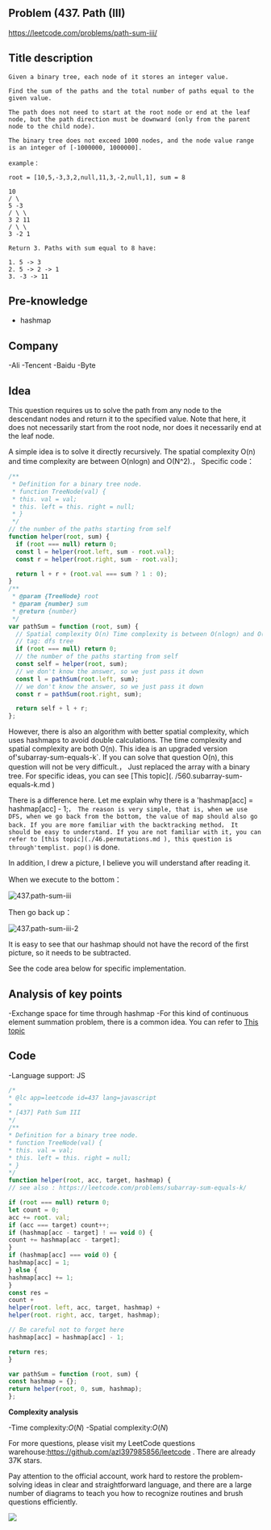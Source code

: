 ## Problem (437. Path (III)

https://leetcode.com/problems/path-sum-iii/

## Title description

```
Given a binary tree, each node of it stores an integer value.

Find the sum of the paths and the total number of paths equal to the given value.

The path does not need to start at the root node or end at the leaf node, but the path direction must be downward (only from the parent node to the child node).

The binary tree does not exceed 1000 nodes, and the node value range is an integer of [-1000000, 1000000].

example：

root = [10,5,-3,3,2,null,11,3,-2,null,1], sum = 8

10
/ \
5 -3
/ \ \
3 2 11
/ \ \
3 -2 1

Return 3. Paths with sum equal to 8 have:

1. 5 -> 3
2. 5 -> 2 -> 1
3. -3 -> 11

```

## Pre-knowledge

- hashmap

## Company

-Ali -Tencent -Baidu -Byte

## Idea

This question requires us to solve the path from any node to the descendant nodes and return it to the specified value. Note that here, it does not necessarily start from the root node, nor does it necessarily end at the leaf node.

A simple idea is to solve it directly recursively. The spatial complexity O(n) and time complexity are between O(nlogn) and O(N^2).， Specific code：

```js
/**
 * Definition for a binary tree node.
 * function TreeNode(val) {
 * this. val = val;
 * this. left = this. right = null;
 * }
 */
// the number of the paths starting from self
function helper(root, sum) {
  if (root === null) return 0;
  const l = helper(root.left, sum - root.val);
  const r = helper(root.right, sum - root.val);

  return l + r + (root.val === sum ? 1 : 0);
}
/**
 * @param {TreeNode} root
 * @param {number} sum
 * @return {number}
 */
var pathSum = function (root, sum) {
  // Spatial complexity O(n) Time complexity is between O(nlogn) and O(N^2)
  // tag: dfs tree
  if (root === null) return 0;
  // the number of the paths starting from self
  const self = helper(root, sum);
  // we don't know the answer, so we just pass it down
  const l = pathSum(root.left, sum);
  // we don't know the answer, so we just pass it down
  const r = pathSum(root.right, sum);

  return self + l + r;
};
```

However, there is also an algorithm with better spatial complexity, which uses hashmaps to avoid double calculations. The time complexity and spatial complexity are both O(n). This idea is an upgraded version of'subarray-sum-equals-k`. If you can solve that question O(n), this question will not be very difficult.， Just replaced the array with a binary tree. For specific ideas, you can see [This topic](. /560.subarray-sum-equals-k.md )

There is a difference here. Let me explain why there is a 'hashmap[acc] = hashmap[acc] - 1;`， The reason is very simple, that is, when we use DFS, when we go back from the bottom, the value of map should also go back. If you are more familiar with the backtracking method， It should be easy to understand. If you are not familiar with it, you can refer to [this topic](./46.permutations.md ), this question is through'templist. pop()` is done.

In addition, I drew a picture, I believe you will understand after reading it.

When we execute to the bottom：

![437.path-sum-iii](https://p.ipic.vip/ukku3e.jpg)

Then go back up：

![437.path-sum-iii-2](https://p.ipic.vip/zl3kb7.jpg)

It is easy to see that our hashmap should not have the record of the first picture, so it needs to be subtracted.

See the code area below for specific implementation.

## Analysis of key points

-Exchange space for time through hashmap -For this kind of continuous element summation problem, there is a common idea. You can refer to [This topic](./560.subarray-sum-equals-k.md)

## Code

-Language support: JS

```js
/*
* @lc app=leetcode id=437 lang=javascript
*
* [437] Path Sum III
*/
/**
* Definition for a binary tree node.
* function TreeNode(val) {
* this. val = val;
* this. left = this. right = null;
* }
*/
function helper(root, acc, target, hashmap) {
// see also : https://leetcode.com/problems/subarray-sum-equals-k/

if (root === null) return 0;
let count = 0;
acc += root. val;
if (acc === target) count++;
if (hashmap[acc - target] ! == void 0) {
count += hashmap[acc - target];
}
if (hashmap[acc] === void 0) {
hashmap[acc] = 1;
} else {
hashmap[acc] += 1;
}
const res =
count +
helper(root. left, acc, target, hashmap) +
helper(root. right, acc, target, hashmap);

// Be careful not to forget here
hashmap[acc] = hashmap[acc] - 1;

return res;
}

var pathSum = function (root, sum) {
const hashmap = {};
return helper(root, 0, sum, hashmap);
};
```

**Complexity analysis**

-Time complexity:$O(N)$ -Spatial complexity:$O(N)$

For more questions, please visit my LeetCode questions warehouse:https://github.com/azl397985856/leetcode . There are already 37K stars.

Pay attention to the official account, work hard to restore the problem-solving ideas in clear and straightforward language, and there are a large number of diagrams to teach you how to recognize routines and brush questions efficiently.

![](https://p.ipic.vip/vathfp.jpg)
